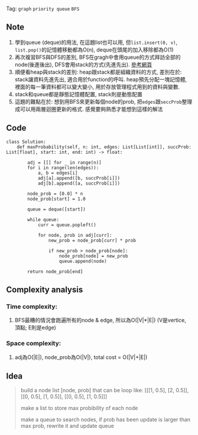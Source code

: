 Tag: `graph` `priority queue` `BFS`
## Note
1. 學到queue (deque)的用法, 在這題list也可以用, 但`list.insert(0, v)`, `list.pop()`的記憶體移動都為O(n), deque在頭尾的加入移除都為O(1)
2. 再次複習BFS與DFS的差別, BFS在gragh中會用queue的方式拜訪全部的node(後進後出), DFS會用stack的方式(先進先出). [參考網頁](https://ithelp.ithome.com.tw/articles/10281404?sc=hot)
3. 順便看heap與stack的差別: heap跟stack都是組織資料的方式, 差別在於: stack讓資料先進先出, 適合用於function的呼叫. heap預先分配一塊記憶體, 裡面的每一筆資料都可以變大變小, 用於存放管理程式用到的資料與變數.
4. stack和queue都是靜態記憶體配置, stack則是動態配置
5. 這題的難點在於: 想到用BFS來更新每個node的prob, 把`edges`跟`seccProb`整理成可以用兩層迴圈更新的格式. 感覺要夠熟悉才能想到這樣的解法

## Code
    class Solution:
        def maxProbability(self, n: int, edges: List[List[int]], succProb: List[float], start: int, end: int) -> float:
            
            adj = [[] for _ in range(n)]
            for i in range(len(edges)):
                a, b = edges[i]
                adj[a].append([b, succProb[i]])
                adj[b].append([a, succProb[i]])
    
            node_prob = [0.0] * n
            node_prob[start] = 1.0
            
            queue = deque([start])
    
            while queue:
                curr = queue.popleft()
    
                for node, prob in adj[curr]:
                    new_prob = node_prob[curr] * prob
    
                    if new_prob > node_prob[node]:
                        node_prob[node] = new_prob
                        queue.append(node)
    
            return node_prob[end]

## Complexity analysis
### Time complexity:
1. BFS最糟的情況會跑遍所有的node & edge, 所以為O(|V|*|E|) (V是vertice, 頂點; E則是edge)
### Space complexity:
1. adj為O(|E|), node_prob為O(|V|), total cost = O(|V|+|E|)
## Idea
> build a node list [node, prob] that can be loop like: [[[1, 0.5], [2, 0.5]], [[0, 0.5], [1, 0.5]], [[0, 0.5], [1, 0.5]]]
> 
> make a list to store max probibility of each node
> 
> make a queue to search nodes, if prob has been update is larger than max prob, rewrite it and update queue
